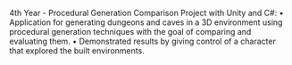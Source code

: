 
4th Year - Procedural Generation Comparison Project with Unity and C#:
• Application for generating dungeons and caves in a 3D environment using procedural
  generation techniques with the goal of comparing and evaluating them.
• Demonstrated results by giving control of a character that explored the built environments.
